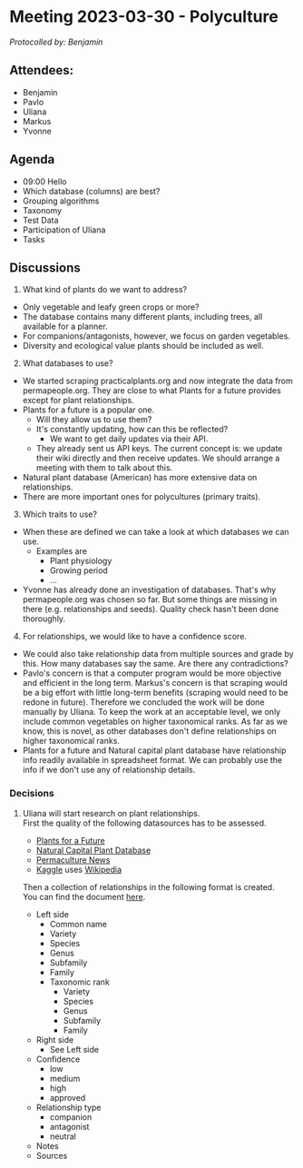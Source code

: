 # Meeting 2023-03-30 - Polyculture

_Protocolled by: Benjamin_

## Attendees:

- Benjamin
- Pavlo
- Uliana
- Markus
- Yvonne

## Agenda

- 09:00 Hello
- Which database (columns) are best?
- Grouping algorithms
- Taxonomy
- Test Data
- Participation of Uliana
- Tasks

## Discussions

1. What kind of plants do we want to address?

- Only vegetable and leafy green crops or more?
- The database contains many different plants, including trees, all available for a planner.
- For companions/antagonists, however, we focus on garden vegetables.
- Diversity and ecological value plants should be included as well.

2. What databases to use?

- We started scraping practicalplants.org and now integrate the data from permapeople.org.
  They are close to what Plants for a future provides except for plant relationships.
- Plants for a future is a popular one.
  - Will they allow us to use them?
  - It's constantly updating, how can this be reflected?
    - We want to get daily updates via their API.
  - They already sent us API keys.
    The current concept is: we update their wiki directly and then receive updates.
    We should arrange a meeting with them to talk about this.
- Natural plant database (American) has more extensive data on relationships.
- There are more important ones for polycultures (primary traits).

3. Which traits to use?

- When these are defined we can take a look at which databases we can use.
  - Examples are
    - Plant physiology
    - Growing period
    - ...
- Yvonne has already done an investigation of databases.
  That's why permapeople.org was chosen so far.
  But some things are missing in there (e.g. relationships and seeds).
  Quality check hasn't been done thoroughly.

4. For relationships, we would like to have a confidence score.

- We could also take relationship data from multiple sources and grade by this.
  How many databases say the same.
  Are there any contradictions?
-  Pavlo's concern is that a computer program would be more objective and efficient in the long term.
  Markus's concern is that scraping would be a big effort with little long-term benefits (scraping would need to be redone in future). 
  Therefore we concluded the work will be done manually by Uliana.
  To keep the work at an acceptable level, we only include common vegetables on higher taxonomical ranks.
  As far as we know, this is novel, as other databases don't define relationships on higher taxonomical ranks.
- Plants for a future and Natural capital plant database have relationship info readily available in spreadsheet format.
  We can probably use the info if we don't use any of relationship details.

### Decisions

1. Uliana will start research on plant relationships.  
   First the quality of the following datasources has to be assessed.

   - [Plants for a Future](https://pfaf.org/)
   - [Natural Capital Plant Database](https://permacultureplantdata.com/)
   - [Permaculture News](https://www.permaculturenews.org/2010/07/30/companion-planting-guide/)
   - [Kaggle](https://www.kaggle.com/datasets/aramacus/companion-plants) uses [Wikipedia](https://en.wikipedia.org/wiki/List_of_companion_plants)

   Then a collection of relationships in the following format is created.  
   You can find the document [here](https://docs.google.com/spreadsheets/d/1jtsng8H4SkwK2gxK_qF1XkC0ygpjXZgMUKKj1x3TA9M/).

   - Left side
     - Common name
     - Variety
     - Species
     - Genus
     - Subfamily
     - Family
     - Taxonomic rank
       - Variety
       - Species
       - Genus
       - Subfamily
       - Family
   - Right side
     - See Left side
   - Confidence
     - low
     - medium
     - high
     - approved
   - Relationship type
     - companion
     - antagonist
     - neutral
   - Notes
   - Sources
